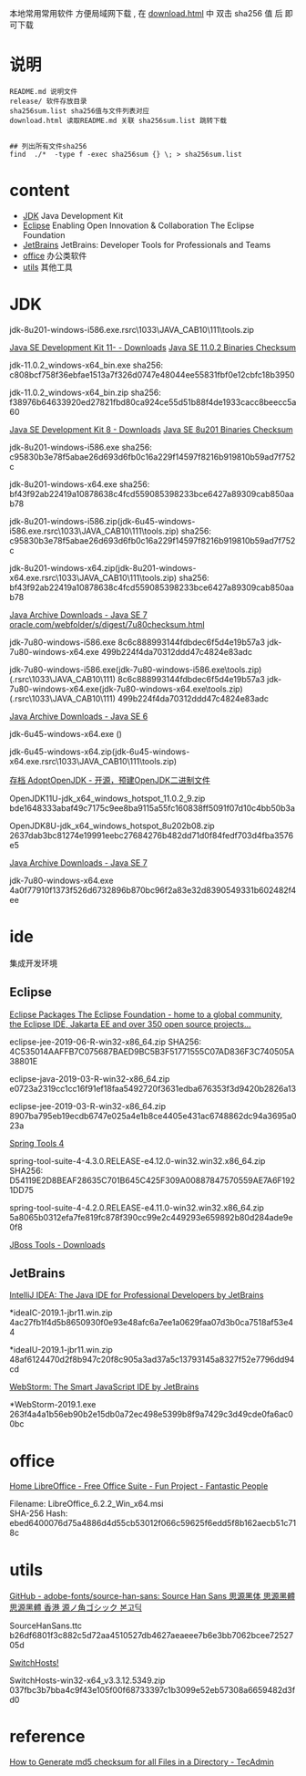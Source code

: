 


本地常用常用软件 方便局域网下载 , 在 [download.html](download.html) 中 双击 sha256 值 后 即可下载



# 说明
 
    README.md 说明文件
    release/ 软件存放目录
    sha256sum.list sha256值与文件列表对应
    download.html 读取README.md 关联 sha256sum.list 跳转下载

 
    ## 列出所有文件sha256
    find  ./*  -type f -exec sha256sum {} \; > sha256sum.list


# content

- [JDK](#JDK)    Java Development Kit
- [Eclipse](#Eclipse)    Enabling Open Innovation & Collaboration  The Eclipse Foundation
- [JetBrains](#JetBrains)    JetBrains: Developer Tools for Professionals and Teams
- [office](#office) 办公类软件
- [utils](#utils) 其他工具
 
# JDK




jdk-8u201-windows-i586.exe\.rsrc\1033\JAVA_CAB10\111\tools.zip
 
[Java SE Development Kit 11- - Downloads](https://www.oracle.com/technetwork/java/javase/downloads/jdk11-downloads-5066655.html)
[Java SE 11.0.2 Binaries Checksum](https://www.oracle.com/webfolder/s/digest/11-0-2-checksum.html)

jdk-11.0.2_windows-x64_bin.exe	sha256: c808bcf758f36ebfae1513a7f326d0747e48044ee55831fbf0e12cbfc18b3950

jdk-11.0.2_windows-x64_bin.zip	sha256: f38976b64633920ed27821fbd80ca924ce55d51b88f4de1933cacc8beecc5a60

[Java SE Development Kit 8 - Downloads](https://www.oracle.com/technetwork/java/javase/downloads/jdk8-downloads-2133151.html)
[Java SE 8u201 Binaries Checksum](https://www.oracle.com/webfolder/s/digest/8u201checksum.html)

jdk-8u201-windows-i586.exe	sha256: c95830b3e78f5abae26d693d6fb0c16a229f14597f8216b919810b59ad7f752c

jdk-8u201-windows-x64.exe	sha256: bf43f92ab22419a10878638c4fcd559085398233bce6427a89309cab850aab78

jdk-8u201-windows-i586.zip(jdk-6u45-windows-i586.exe\.rsrc\1033\JAVA_CAB10\111\tools.zip)	sha256: c95830b3e78f5abae26d693d6fb0c16a229f14597f8216b919810b59ad7f752c

jdk-8u201-windows-x64.zip(jdk-8u201-windows-x64.exe\.rsrc\1033\JAVA_CAB10\111\tools.zip)	sha256: bf43f92ab22419a10878638c4fcd559085398233bce6427a89309cab850aab78


[Java Archive Downloads - Java SE 7](https://www.oracle.com/technetwork/java/javase/downloads/java-archive-downloads-javase7-521261.html)
[oracle.com/webfolder/s/digest/7u80checksum.html](https://www.oracle.com/webfolder/s/digest/7u80checksum.html)

jdk-7u80-windows-i586.exe	8c6c888993144fdbdec6f5d4e19b57a3
jdk-7u80-windows-x64.exe	499b224f4da70312ddd47c4824e83adc

jdk-7u80-windows-i586.exe(jdk-7u80-windows-i586.exe\tools.zip)(.rsrc\1033\JAVA_CAB10\111)	8c6c888993144fdbdec6f5d4e19b57a3
jdk-7u80-windows-x64.exe(jdk-7u80-windows-x64.exe\tools.zip)(.rsrc\1033\JAVA_CAB10\111)	499b224f4da70312ddd47c4824e83adc

[Java Archive Downloads - Java SE 6](https://www.oracle.com/technetwork/java/javase/downloads/java-archive-downloads-javase6-419409.html)

jdk-6u45-windows-x64.exe ()

jdk-6u45-windows-x64.zip(jdk-6u45-windows-x64.exe\.rsrc\1033\JAVA_CAB10\111\tools.zip)

[存档 AdoptOpenJDK - 开源，预建OpenJDK二进制文件](https://adoptopenjdk.net/archive.html)

OpenJDK11U-jdk_x64_windows_hotspot_11.0.2_9.zip    
bde1648333abaf49c7175c9ee8ba9115a55fc160838ff5091f07d10c4bb50b3a  

OpenJDK8U-jdk_x64_windows_hotspot_8u202b08.zip    
2637dab3bc81274e19991eebc27684276b482dd71d0f84fedf703d4fba3576e5  

[Java Archive Downloads - Java SE 7](https://www.oracle.com/technetwork/java/javase/downloads/java-archive-downloads-javase7-521261.html)

jdk-7u80-windows-x64.exe   
4a0f77910f1373f526d6732896b870bc96f2a83e32d8390549331b602482f4ee



# ide
 集成开发环境

## Eclipse

[Eclipse Packages  The Eclipse Foundation - home to a global community, the Eclipse IDE, Jakarta EE and over 350 open source projects...](https://www.eclipse.org/downloads/packages/)

eclipse-jee-2019-06-R-win32-x86_64.zip
SHA256: 4C535014AAFFB7C075687BAED9BC5B3F51771555C07AD836F3C740505A38801E


eclipse-java-2019-03-R-win32-x86_64.zip  
e0723a2319cc1cc16f91ef18faa5492720f3631edba676353f3d9420b2826a13   

eclipse-jee-2019-03-R-win32-x86_64.zip  
8907ba795eb19ecdb6747e025a4e1b8ce4405e431ac6748862dc94a3695a023a  



[Spring Tools 4](https://spring.io/tools)

spring-tool-suite-4-4.3.0.RELEASE-e4.12.0-win32.win32.x86_64.zip
SHA256: D54119E2D8BEAF28635C701B645C425F309A00887847570559AE7A6F1921DD75


spring-tool-suite-4-4.2.0.RELEASE-e4.11.0-win32.win32.x86_64.zip    
5a8065b0312efa7fe819fc878f390cc99e2c449293e659892b80d284ade9e0f8

[JBoss Tools - Downloads](https://tools.jboss.org/downloads/)




## JetBrains

[IntelliJ IDEA: The Java IDE for Professional Developers by JetBrains](https://www.jetbrains.com/idea/)

*ideaIC-2019.1-jbr11.win.zip  
4ac27fb1f4d5b8650930f0e93e48afc6a7ee1a0629faa07d3b0ca7518af53e44 

*ideaIU-2019.1-jbr11.win.zip  
48af6124470d2f8b947c20f8c905a3ad37a5c13793145a8327f52e7796dd94cd 


[WebStorm: The Smart JavaScript IDE by JetBrains](https://www.jetbrains.com/webstorm/)

*WebStorm-2019.1.exe  
263f4a4a1b56eb90b2e15db0a72ec498e5399b8f9a7429c3d49cde0fa6ac00bc 
 

# office

[Home  LibreOffice - Free Office Suite - Fun Project - Fantastic People](https://www.libreoffice.org/)


Filename: LibreOffice_6.2.2_Win_x64.msi  
SHA-256 Hash: ebed6400076d75a4886d4d55cb53012f066c59625f6edd5f8b162aecb51c718c


# utils


[GitHub - adobe-fonts/source-han-sans: Source Han Sans  思源黑体  思源黑體  思源黑體 香港  源ノ角ゴシック  본고딕](https://github.com/adobe-fonts/source-han-sans)

SourceHanSans.ttc    
b26df6801f3c882c5d72aa4510527db4627aeaeee7b6e3bb7062bcee7252705d


[SwitchHosts!](http://oldj.github.io/SwitchHosts/)

SwitchHosts-win32-x64_v3.3.12.5349.zip    
037fbc3b7bba4c9f43e105f00f68733397c1b3099e52eb57308a6659482d3fd0


# reference


 

[How to Generate md5 checksum for all Files in a Directory - TecAdmin](https://tecadmin.net/generate-md5-checksum-for-all-files-in-a-directory/)

